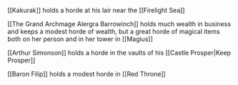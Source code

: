 [[Kakurak]] holds a horde at his lair near the [[Firelight Sea]]

[[The Grand Archmage Alergra Barrowinch]] holds much wealth in business and keeps a modest horde of wealth, but a great horde of magical items both on her person and in her tower in [[Magius]]

[[Arthur Simonson]] holds a horde in the vaults of his [[Castle Prosper|Keep Prosper]]

[[Baron Filip]] holds a modest horde in [[Red Throne]]

